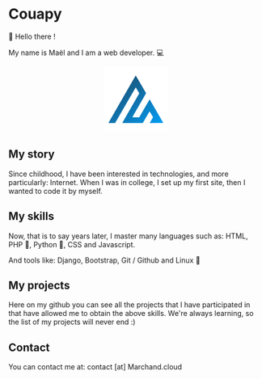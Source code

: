 # Couapy

👋 Hello there !

My name is Maël and I am a web developer. 💻

<div style="text-align: center;"><img height="128" width="128" alt="Couapy's logo" src="https://github.com/Couapy/Couapy/raw/master/assets/logo.svg"></div>

## My story

Since childhood, I have been interested in technologies, and more particularly: Internet.
When I was in college, I set up my first site, then I wanted to code it by myself.

## My skills

Now, that is to say years later, I master many languages such as: HTML, PHP 🐘, Python 🐍, CSS and Javascript.

And tools like: Django, Bootstrap, Git / Github and Linux 🐧

## My projects

Here on my github you can see all the projects that I have participated in that have allowed me to obtain the above skills.
We're always learning, so the list of my projects will never end :)

## Contact

You can contact me at: contact [at] Marchand.cloud
